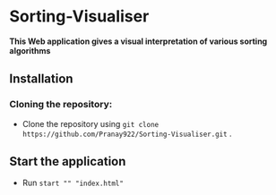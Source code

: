 # Sorting-Visualiser
**This Web application gives a visual interpretation of various sorting algorithms**
## Installation
### Cloning the repository:
- Clone the repository using `git clone https://github.com/Pranay922/Sorting-Visualiser.git` .
## Start the application 
- Run `start "" "index.html"`
